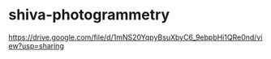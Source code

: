 # shiva-photogrammetry
https://drive.google.com/file/d/1mNS20YqpyBsuXbyC6_9ebpbHi1QRe0nd/view?usp=sharing
